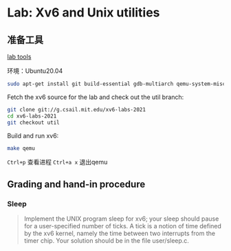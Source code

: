 # Lab: Xv6 and Unix utilities

## 准备工具

[lab tools](https://pdos.csail.mit.edu/6.828/2021/tools.html)

环境：Ubuntu20.04

```bash
sudo apt-get install git build-essential gdb-multiarch qemu-system-misc gcc-riscv64-linux-gnu binutils-riscv64-linux-gnu

```

Fetch the xv6 source for the lab and check out the util branch:

```bash
git clone git://g.csail.mit.edu/xv6-labs-2021
cd xv6-labs-2021
git checkout util
```

Build and run xv6:

```bash
make qemu
```

`Ctrl+p` 查看进程
`Ctrl+a x` 退出qemu

## Grading and hand-in procedure

### Sleep

>Implement the UNIX program sleep for xv6; your sleep should pause for a user-specified number of ticks. A tick is a notion of time defined by the xv6 kernel, namely the time between two interrupts from the timer chip. Your solution should be in the file user/sleep.c.

